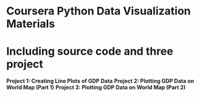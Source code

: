 # Coursera Python Data Visualization Materials

# Including source code and three project

**Project 1: Creating Line Plots of GDP Data**
**Project 2: Plotting GDP Data on World Map (Part 1)**
**Project 3: Plotting GDP Data on World Map (Part 2)**
